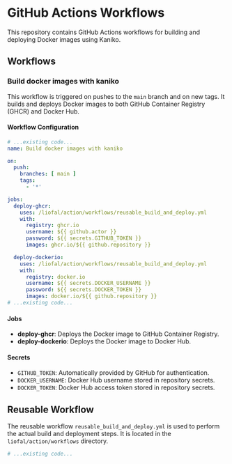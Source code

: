 # GitHub Actions Workflows

This repository contains GitHub Actions workflows for building and deploying Docker images using Kaniko.

## Workflows

### Build docker images with kaniko

This workflow is triggered on pushes to the `main` branch and on new tags. It builds and deploys Docker images to both GitHub Container Registry (GHCR) and Docker Hub.

#### Workflow Configuration

```yaml
# ...existing code...
name: Build docker images with kaniko

on:
  push:
    branches: [ main ]
    tags:
      - '*'

jobs:
  deploy-ghcr:
    uses: /liofal/action/workflows/reusable_build_and_deploy.yml
    with:
      registry: ghcr.io
      username: ${{ github.actor }}
      password: ${{ secrets.GITHUB_TOKEN }}
      images: ghcr.io/${{ github.repository }}

  deploy-dockerio:
    uses: /liofal/action/workflows/reusable_build_and_deploy.yml
    with:
      registry: docker.io
      username: ${{ secrets.DOCKER_USERNAME }}
      password: ${{ secrets.DOCKER_TOKEN }}
      images: docker.io/${{ github.repository }}
# ...existing code...
```

#### Jobs

- **deploy-ghcr**: Deploys the Docker image to GitHub Container Registry.
- **deploy-dockerio**: Deploys the Docker image to Docker Hub.

#### Secrets

- `GITHUB_TOKEN`: Automatically provided by GitHub for authentication.
- `DOCKER_USERNAME`: Docker Hub username stored in repository secrets.
- `DOCKER_TOKEN`: Docker Hub access token stored in repository secrets.

## Reusable Workflow

The reusable workflow `reusable_build_and_deploy.yml` is used to perform the actual build and deployment steps. It is located in the `liofal/action/workflows` directory.

```yaml
# ...existing code...
```
